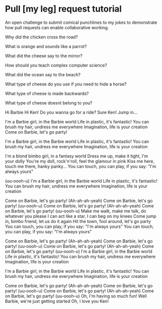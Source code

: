 # Pull [my leg] request tutorial
An open challenge to submit comical punchlines to my jokes to demonstrate how pull requests can enable collaborative working. 

Why did the chicken cross the road? 

What is orange and sounds like a parrot? 

What did the cheese say to the mirror? 

How should you teach complex computer science? 

What did the ocean say to the beach?

What type of cheese do you use if you need to hide a horse?

What type of cheese is made backwards?

What type of cheese doesnt belong to you?

Hi Barbie
Hi Ken!
Do you wanna go for a ride?
Sure Ken!
Jump in...

I'm a Barbie girl, in the Barbie world
Life in plastic, it's fantastic!
You can brush my hair, undress me everywhere
Imagination, life is your creation
Come on Barbie, let's go party!

I'm a Barbie girl, in the Barbie world
Life in plastic, it's fantastic!
You can brush my hair, undress me everywhere
Imagination, life is your creation

I'm a blond bimbo girl, in a fantasy world
Dress me up, make it tight, I'm your dolly
You're my doll, rock'n'roll, feel the glamour in pink
Kiss me here, touch me there, hanky panky...
You can touch, you can play, if you say: "I'm always yours"

(uu-oooh-u) I'm a Barbie girl, in the Barbie world
Life in plastic, it's fantastic!
You can brush my hair, undress me everywhere
Imagination, life is your creation

Come on Barbie, let's go party!
(Ah-ah-ah-yeah)
Come on Barbie, let's go party!
(uu-oooh-u) Come on Barbie, let's go party!
(Ah-ah-ah-yeah)
Come on Barbie, let's go party!
(uu-oooh-u) Make me walk, make me talk, do whatever you please
I can act like a star, I can beg on my knees
Come jump in, bimbo friend, let us do it again
Hit the town, fool around, let's go party
You can touch, you can play, if you say: "I'm always yours"
You can touch, you can play, if you say: "I'm always yours"

Come on Barbie, let's go party!
(Ah-ah-ah-yeah)
Come on Barbie, let's go party!
(uu-oooh-u) Come on Barbie, let's go party!
(Ah-ah-ah-yeah)
Come on Barbie, let's go party!
(uu-oooh-u) I'm a Barbie girl, in the Barbie world
Life in plastic, it's fantastic!
You can brush my hair, undress me everywhere
Imagination, life is your creation

I'm a Barbie girl, in the Barbie world
Life in plastic, it's fantastic!
You can brush my hair, undress me everywhere
Imagination, life is your creation

Come on Barbie, let's go party!
(Ah-ah-ah-yeah)
Come on Barbie, let's go party!
(uu-oooh-u) Come on Barbie, let's go party!
(Ah-ah-ah-yeah)
Come on Barbie, let's go party!
(uu-oooh-u) Oh, I'm having so much fun!
Well Barbie, we're just getting started
Oh, I love you Ken!
